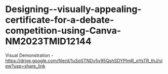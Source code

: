 # Designing--visually-appealing-certificate-for-a-debate-competition-using-Canva-NM2023TMID12144

Visual Demonstration - https://drive.google.com/file/d/1uSqSTNDv5v95QshSDYPImR_qYsTR_thJ/view?usp=share_link
